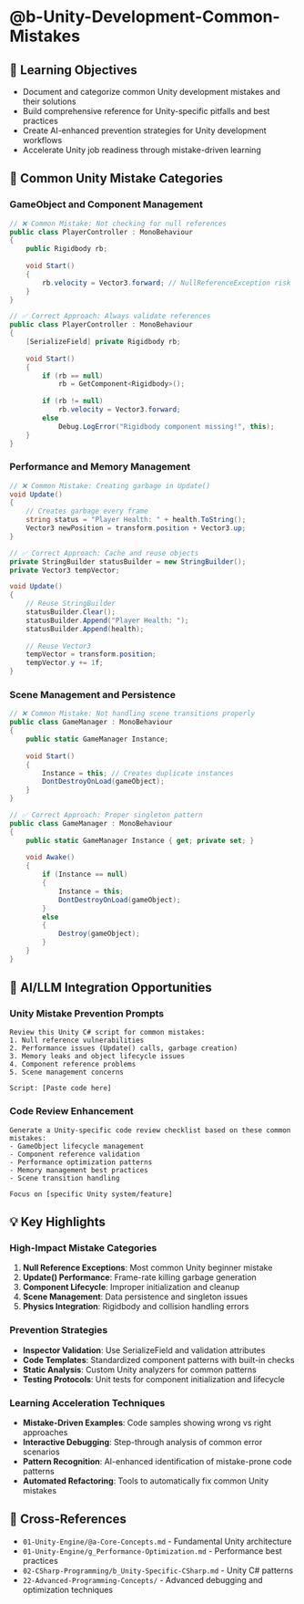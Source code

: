 # @b-Unity-Development-Common-Mistakes

## 🎯 Learning Objectives
- Document and categorize common Unity development mistakes and their solutions
- Build comprehensive reference for Unity-specific pitfalls and best practices
- Create AI-enhanced prevention strategies for Unity development workflows
- Accelerate Unity job readiness through mistake-driven learning

## 🔧 Common Unity Mistake Categories

### GameObject and Component Management
```csharp
// ❌ Common Mistake: Not checking for null references
public class PlayerController : MonoBehaviour
{
    public Rigidbody rb;
    
    void Start()
    {
        rb.velocity = Vector3.forward; // NullReferenceException risk
    }
}

// ✅ Correct Approach: Always validate references
public class PlayerController : MonoBehaviour
{
    [SerializeField] private Rigidbody rb;
    
    void Start()
    {
        if (rb == null)
            rb = GetComponent<Rigidbody>();
            
        if (rb != null)
            rb.velocity = Vector3.forward;
        else
            Debug.LogError("Rigidbody component missing!", this);
    }
}
```

### Performance and Memory Management
```csharp
// ❌ Common Mistake: Creating garbage in Update()
void Update()
{
    // Creates garbage every frame
    string status = "Player Health: " + health.ToString();
    Vector3 newPosition = transform.position + Vector3.up;
}

// ✅ Correct Approach: Cache and reuse objects
private StringBuilder statusBuilder = new StringBuilder();
private Vector3 tempVector;

void Update()
{
    // Reuse StringBuilder
    statusBuilder.Clear();
    statusBuilder.Append("Player Health: ");
    statusBuilder.Append(health);
    
    // Reuse Vector3
    tempVector = transform.position;
    tempVector.y += 1f;
}
```

### Scene Management and Persistence
```csharp
// ❌ Common Mistake: Not handling scene transitions properly
public class GameManager : MonoBehaviour
{
    public static GameManager Instance;
    
    void Start()
    {
        Instance = this; // Creates duplicate instances
        DontDestroyOnLoad(gameObject);
    }
}

// ✅ Correct Approach: Proper singleton pattern
public class GameManager : MonoBehaviour
{
    public static GameManager Instance { get; private set; }
    
    void Awake()
    {
        if (Instance == null)
        {
            Instance = this;
            DontDestroyOnLoad(gameObject);
        }
        else
        {
            Destroy(gameObject);
        }
    }
}
```

## 🚀 AI/LLM Integration Opportunities

### Unity Mistake Prevention Prompts
```prompt
Review this Unity C# script for common mistakes:
1. Null reference vulnerabilities
2. Performance issues (Update() calls, garbage creation)
3. Memory leaks and object lifecycle issues
4. Component reference problems
5. Scene management concerns

Script: [Paste code here]
```

### Code Review Enhancement
```prompt
Generate a Unity-specific code review checklist based on these common mistakes:
- GameObject lifecycle management
- Component reference validation
- Performance optimization patterns
- Memory management best practices
- Scene transition handling

Focus on [specific Unity system/feature]
```

## 💡 Key Highlights

### High-Impact Mistake Categories
1. **Null Reference Exceptions**: Most common Unity beginner mistake
2. **Update() Performance**: Frame-rate killing garbage generation
3. **Component Lifecycle**: Improper initialization and cleanup
4. **Scene Management**: Data persistence and singleton issues
5. **Physics Integration**: Rigidbody and collision handling errors

### Prevention Strategies
- **Inspector Validation**: Use SerializeField and validation attributes
- **Code Templates**: Standardized component patterns with built-in checks
- **Static Analysis**: Custom Unity analyzers for common patterns
- **Testing Protocols**: Unit tests for component initialization and lifecycle

### Learning Acceleration Techniques
- **Mistake-Driven Examples**: Code samples showing wrong vs right approaches
- **Interactive Debugging**: Step-through analysis of common error scenarios
- **Pattern Recognition**: AI-enhanced identification of mistake-prone code patterns
- **Automated Refactoring**: Tools to automatically fix common Unity mistakes

## 🔗 Cross-References
- `01-Unity-Engine/@a-Core-Concepts.md` - Fundamental Unity architecture
- `01-Unity-Engine/g_Performance-Optimization.md` - Performance best practices
- `02-CSharp-Programming/b_Unity-Specific-CSharp.md` - Unity C# patterns
- `22-Advanced-Programming-Concepts/` - Advanced debugging and optimization techniques